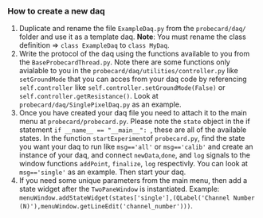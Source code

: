 ### How to create a new daq

 1) Duplicate and rename the file `ExampleDaq.py` from the `probecard/daq/` folder and use it as a template daq. **Note**: You must rename the class definition => `class ExampleDaq` to `class MyDaq`.
 2) Write the protocol of the daq using the functions available to you from the `BaseProbecardThread.py`. Note there are some functions only avialable to you in the `probecard/daq/utilities/controller.py` like `setGroundMode` that you can acces from your daq code by referencing `self.controller` like `self.controller.setGroundMode(False)` or `self.controller.getResistance()`. Look at `probecard/daq/SinglePixelDaq.py` as an example.
 3) Once you have created your daq file you need to attach it to the main menu at `probecard/probecard.py`. Please note the `state` object in the if statement `if __name__ == "__main__": `, these are all of the available states. In the function `startExperiment`of `probecard.py`, find the state you want your daq to run like `msg=='all'` or `msg=='calib'` and create an instance of your daq, and connect `newData`,`done`, and `log` signals to the window functions `addPoint`, `finalize`, `log` respectivly. You can look at `msg=='single'` as an example. Then start your daq.
 4) If you need some unique parameters from the main menu, then add a state widget after the `TwoPaneWindow` is instantiated. Example: ```menuWindow.addStateWidget(states['single'],(QLabel('Channel Number (N)'),menuWindow.getLineEdit('channel_number')))```.

